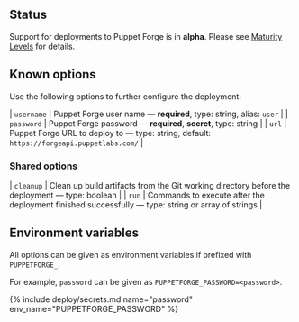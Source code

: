## Status

Support for deployments to Puppet Forge is in **alpha**. Please see [Maturity Levels](/user/deployment-v2#maturity-levels) for details.
## Known options

Use the following options to further configure the deployment:

| `username` | Puppet Forge user name &mdash; **required**, type: string, alias: `user` |
| `password` | Puppet Forge password &mdash; **required**, **secret**, type: string |
| `url` | Puppet Forge URL to deploy to &mdash; type: string, default: `https://forgeapi.puppetlabs.com/` |

### Shared options

| `cleanup` | Clean up build artifacts from the Git working directory before the deployment &mdash; type: boolean |
| `run` | Commands to execute after the deployment finished successfully &mdash; type: string or array of strings |

## Environment variables

All options can be given as environment variables if prefixed with `PUPPETFORGE_`.

For example, `password` can be given as `PUPPETFORGE_PASSWORD=<password>`.

{% include deploy/secrets.md name="password" env_name="PUPPETFORGE_PASSWORD" %}